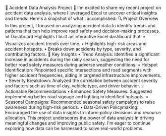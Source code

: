 
🚗 Accident Data Analysis Project 🚗
I'm excited to share my recent project on accident data analysis, where I leveraged Excel to uncover critical insights and trends. Here's a snapshot of what I accomplished:
🔍 Project Overview
In this project, I focused on analyzing accident data to identify trends and patterns that can help improve road safety and decision-making processes.
📊 Dashboard Highlights
I built an interactive Excel dashboard that:
•	Visualizes accident trends over time.
•	Highlights high-risk areas and accident hotspots.
•	Breaks down accidents by type, severity, and contributing factors.
🌟 Key Insights
•	Trend Analysis: Identified a significant increase in accidents during the rainy season, suggesting the need for better road safety measures during adverse weather conditions.
•	Hotspot Identification: Pinpointed specific intersections and road segments with higher accident frequencies, aiding in targeted infrastructure improvements.
•	Severity Breakdown: Analyzed the correlation between accident severity and factors such as time of day, vehicle type, and driver behavior.
💡 Actionable Recommendations
•	Enhanced Safety Measures: Suggested implementing better road signage and lighting in identified hotspots.
•	Seasonal Campaigns: Recommended seasonal safety campaigns to raise awareness during high-risk periods.
•	Data-Driven Policymaking: Encouraged the use of data insights to inform policy decisions and resource allocation.
This project underscores the power of data analysis in driving meaningful changes and improving public safety. I'm eager to continue exploring how data can be harnessed to solve real-world problems.
